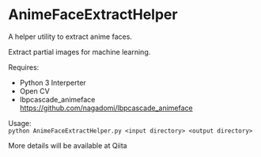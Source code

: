 # AnimeFaceExtractHelper
A helper utility to extract anime faces.

Extract partial images for machine learning.

Requires:  
- Python 3 Interperter
- Open CV 
- lbpcascade_animeface  
https://github.com/nagadomi/lbpcascade_animeface

Usage:  
`python AnimeFaceExtractHelper.py <input directory> <output directory>`
  
More details will be available at Qiita
